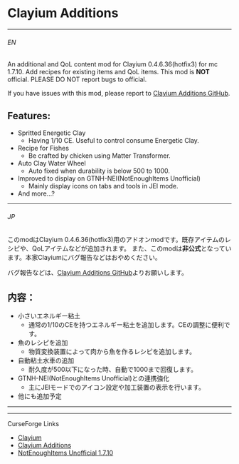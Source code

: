 # Clayium Additions

---
###### EN

An additional and QoL content mod for Clayium 0.4.6.36(hotfix3) for mc 1.7.10.
Add recipes for existing items and QoL items.
This mod is **NOT** official. PLEASE DO NOT report bugs to official.

If you have issues with this mod, please report to [Clayium Additions GitHub](https://github.com/nao7016/Clayium_Additions).

## Features:

* Spritted Energetic Clay
  - Having 1/10 CE. Useful to control consume Energetic Clay.
* Recipe for Fishes
  - Be crafted by chicken using Matter Transformer.
* Auto Clay Water Wheel
  - Auto fixed when durability is below 500 to 1000.
* Improved to display on GTNH-NEI(NotEnoughItems Unofficial)
  - Mainly display icons on tabs and tools in JEI mode.
* And more...?

---

###### JP
このmodはClayium 0.4.6.36(hotfix3)用のアドオンmodです。既存アイテムのレシピや、QoLアイテムなどが追加されます。
また、このmodは**非公式**となっています。本家Clayiumにバグ報告などはおやめください。

バグ報告などは、[Clayium Additions GitHub](https://github.com/nao7016/Clayium_Additions)よりお願いします。

## 内容：

* 小さいエネルギー粘土
  - 通常の1/10のCEを持つエネルギー粘土を追加します。CEの調整に便利です。
* 魚のレシピを追加
  - 物質変換装置によって肉から魚を作るレシピを追加します。
* 自動粘土水車の追加
  - 耐久度が500以下になった時、自動で1000まで回復します。
* GTNH-NEI(NotEnoughItems Unofficial)との連携強化
  - 主にJEIモードでのアイコン設定や加工装置の表示を行います。
* 他にも追加予定


---

---

CurseForge Links

* [Clayium](https://www.curseforge.com/minecraft/mc-mods/clayium)
* [Clayium Additions](https://www.curseforge.com/minecraft/mc-mods/clayium-additions)
* [NotEnoughItems Unofficial 1.7.10](https://www.curseforge.com/minecraft/mc-mods/notenoughitems-gtnh)
